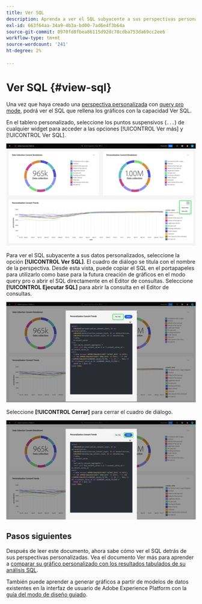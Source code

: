 ```yaml
---
title: Ver SQL
description: Aprenda a ver el SQL subyacente a sus perspectivas personalizadas.
exl-id: 663f64aa-34a9-4b3a-bd00-7ad6e4f3b64a
source-git-commit: 0970fd8fbea86115d92dc78cdba753da69cc2ee6
workflow-type: tm+mt
source-wordcount: '241'
ht-degree: 2%

---
```


# Ver SQL {#view-sql}

Una vez que haya creado una [perspectiva personalizada](../sql-insights/overview.md) con [query pro mode](./overview.md), podrá ver el SQL que rellena los gráficos con la capacidad Ver SQL.

En el tablero personalizado, seleccione los puntos suspensivos (`...`) de cualquier widget para acceder a las opciones [!UICONTROL Ver más] y [!UICONTROL Ver SQL].

![Panel personalizado con menú desplegable de puntos suspensivos de una perspectiva y las opciones Ver más y Ver SQL resaltadas.](../../images/sql-insights/ellipses-dropdown.png)

Para ver el SQL subyacente a sus datos personalizados, seleccione la opción **[!UICONTROL Ver SQL]**. El cuadro de diálogo se titula con el nombre de la perspectiva. Desde esta vista, puede copiar el SQL en el portapapeles para utilizarlo como base para la futura creación de gráficos en el modo query pro o abrir el SQL directamente en el Editor de consultas. Seleccione **[!UICONTROL Ejecutar SQL]** para abrir la consulta en el Editor de consultas.

![Cuadro de diálogo que muestra el SQL de una perspectiva con las opciones SQL y Ejecutar SQL resaltadas.](../../images/query-pro-mode/view-sql.png)

Seleccione **[!UICONTROL Cerrar]** para cerrar el cuadro de diálogo.

![Cuadro de diálogo que muestra el SQL de una perspectiva con la opción Cerrar resaltada.](../../images/sql-insights/close-sql-dialog.png)

## Pasos siguientes

Después de leer este documento, ahora sabe cómo ver el SQL detrás de sus perspectivas personalizadas. Vea el documento Ver más para aprender a [comparar su gráfico personalizado con los resultados tabulados de su análisis SQL](./view-more.md).

También puede aprender a generar gráficos a partir de modelos de datos existentes en la interfaz de usuario de Adobe Experience Platform con la [guía del modo de diseño guiado](../../user-defined-dashboards.md).

